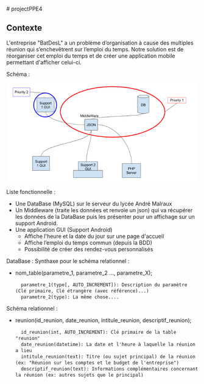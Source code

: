 # projectPPE4

Contexte
--------

L'entreprise "BatDesL" a un problème d’organisation à cause des multiples réunion qui s’enchevêtrent sur l’emploi du temps.
Notre solution est de réorganiser cet emploi du temps et de créer une application mobile permettant d'afficher celui-ci.

Schéma :

![schemaPPE4](schemaPPE4.png)

Liste fonctionnelle :

- Une DataBase (MySQL) sur le serveur du lycée André Malraux
- Un Middleware (traite les données et renvoie un json) qui va récupérer les données de la DataBase puis les présenter pour un affichage sur un support Android.
- Une application GUI (Support Android)
  - Affiche l'heure et la date du jour sur une page d'accueil
  - Affiche l’emploi du temps commun (depuis la BDD)
  - Possibilité de créer des rendez-vous personnalisés

DataBase :
Synthaxe pour le schéma relationnel :

- nom_table(parametre_1, parametre_2 ..., parametre_X);

		parametre_1(type[, AUTO_INCREMENT]): Description du paramètre (Clé primaire, Clé étrangère (avec référence)...)
		parametre_2(type): La même chose....

Schéma relationnel :

- reunion(id_reunion, date_reunion, intitule_reunion, descriptif_reunion);

		id_reunion(int, AUTO_INCREMENT): Clé primaire de la table "reunion"
		date_reunion(datetime): La date et l'heure à laquelle la réunion a lieu
		intitule_reunion(text): Titre (ou sujet principal) de la réunion (ex: "Réunion sur les comptes et le budget de l'entreprise")
		descriptif_reunion(text): Informations complémentaires concernant la réunion (ex: autres sujets que le principal)

